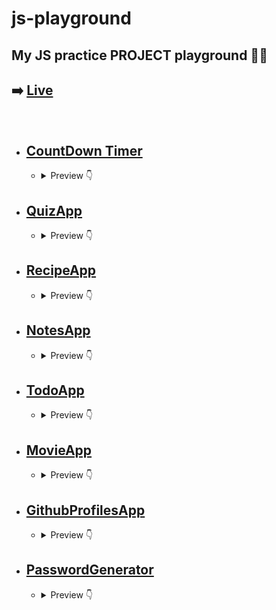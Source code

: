 # **js-playground**
## **My JS practice PROJECT playground 🚀🌟**
## **➡️ [Live](https://avarsh-jsplayground.vercel.app/)**

<br/>

* ## **[CountDown Timer](/CountdownTimer)**
    * <details>
        <summary>Preview 👇</summary>

        ![CountDown](screenshots/CountdownTimer.png)

        </details>

* ## **[QuizApp](/QuizApp)**
    * <details>
        <summary>Preview 👇</summary>

        ![QuizApp](screenshots/QuizApp.png)

        </details>

* ## **[RecipeApp](/RecipeApp)**
    * <details>
        <summary>Preview 👇</summary>

        ![RecipeApp](screenshots/RecipeApp.png)

        </details>


* ## **[NotesApp](/NotesApp)**
    * <details>
        <summary>Preview 👇</summary>

        ![NotesApp](screenshots/NotesApp.png)

        </details>

* ## **[TodoApp](/TodoApp)**
    * <details>
        <summary>Preview 👇</summary>

        ![TodoApp](screenshots/TodoApp.png)

        </details>

* ## **[MovieApp](/MovieApp)**
    * <details>
        <summary>Preview 👇</summary>

        ![MovieApp](screenshots/MovieApp.png)

        </details>

* ## **[GithubProfilesApp](/GithubProfiles)**
    * <details>
        <summary>Preview 👇</summary>

        ![GithubProfilesApp](screenshots/GithubProfilesApp.png)

        </details>

* ## **[PasswordGenerator](/PasswordGenerator)**
    * <details>
        <summary>Preview 👇</summary>

        ![PasswordGenerator](screenshots/PasswordGenerator.png)

        </details>


